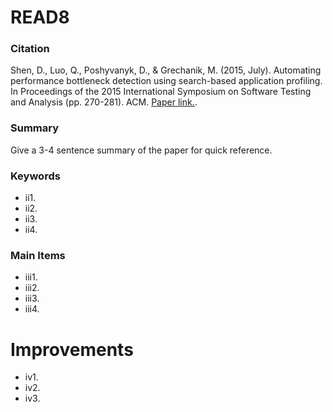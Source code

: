 # READ8

### Citation

Shen, D., Luo, Q., Poshyvanyk, D., & Grechanik, M. (2015, July). Automating performance bottleneck detection using search-based application profiling. In Proceedings of the 2015 International Symposium on Software Testing and Analysis (pp. 270-281). ACM. [Paper link.](http://dl.acm.org/citation.cfm?id=2771816).

### Summary

Give a 3-4 sentence summary of the paper for quick reference.

### Keywords

* ii1.
* ii2.
* ii3.
* ii4.

### Main Items

* iii1.
* iii2.
* iii3.
* iii4.

# Improvements

* iv1.
* iv2.
* iv3.
